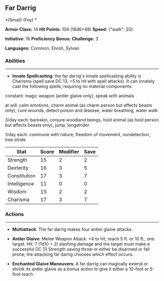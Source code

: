 ## Far Darrig
*(Small) (Fey) *

**Armor Class:** 14
**Hit Points:** 104 (16d6+48)
**Speed:** {"walk": 20}

**Initiative:** 16
**Proficiency Bonus:**
**Challenge:** 3

**Languages:** Common, Elvish, Sylvan

### Abilities
 --- 
- **Innate Spellcasting**: the far darrig's innate spellcasting ability is Charisma (spell save DC 13, +5 to hit with spell attacks). It can innately cast the following spells, requiring no material components:

constant: magic weapon (antler glaive only), speak with animals

at will: calm emotions, charm animal (as charm person but affects beasts only), cure wounds, detect poison and disease, water breathing, water walk

3/day each: barkskin, conjure woodland beings, hold animal (as hold person but affects beasts only), jump, longstrider

1/day each: commune with nature, freedom of movement, nondetection, tree stride



| Stat | Score | Modifier | Save |
| ---- | ---- | ---- | ---- |
| Strength | 15 | 2 | 2 |
| Dexterity | 16 | 3 | 5 |
| Constitution | 17 | 3 | 7 |
| Intelligence | 11 | 0 | 0 |
| Wisdom | 15 | 2 | 2 |
| Charisma | 17 | 3 | 7 |

### Actions
 --- 
- **Multiattack**: The far darrig makes four antler glaive attacks.

- **Antler Glaive**: Melee Weapon Attack: +4 to hit, reach 5 ft. or 10 ft., one target. Hit: 7 (1d10 + 2) slashing damage and the target must make a successful DC 13 Strength saving throw or either be disarmed or fall prone; the attacking far darrig chooses which effect occurs.

- **Enchanted Glaive Maneuvers**: A far darrig can magically extend or shrink its antler glaive as a bonus action to give it either a 10-foot or 5-foot reach.

